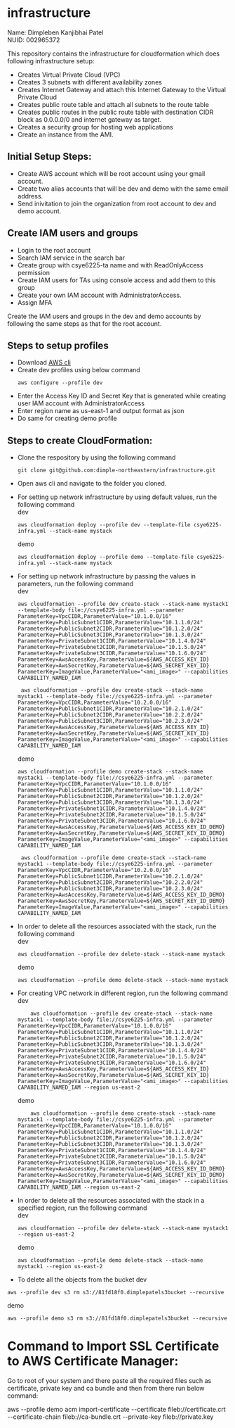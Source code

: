 # infrastructure

Name: Dimpleben Kanjibhai Patel <br>
NUID: 002965372
<br>

This repository contains the infrastructure for cloudformation which does following infrastructure setup:
- Creates Virtual Private Cloud (VPC)
- Creates 3 subnets with different availability zones
- Creates Internet Gateway and attach this Internet Gateway to the Virtual Private Cloud
- Creates public route table and attach all subnets to the route table
- Creates public routes in the public route table with destination CIDR block as 0.0.0.0/0 and internet gateway as target.
- Creates a security group for hosting web applications
- Create an instance from the AMI.


## Initial Setup Steps:
- Create AWS account which will be root account using your gmail account.
- Create two alias accounts that will be dev and demo with the same email address.
- Send inivitation to join the organization from root account to dev and demo account.

## Create IAM users and groups
- Login to the root account
- Search IAM service in the search bar
- Create group with csye6225-ta name and with ReadOnlyAccess permission
- Create IAM users for TAs using console access and add them to this group
- Create your own IAM account with AdministratorAccess.
- Assign MFA

Create the IAM users and groups in the dev and demo accounts by following the same steps as that for the root account.

## Steps to setup profiles
- Download [AWS cli](https://docs.aws.amazon.com/cli/latest/userguide/cli-chap-getting-started.html)
- Create dev profiles using below command
     ```
     aws configure --profile dev
     ```
- Enter the Access Key ID and Secret Key that is generated while creating user IAM account with AdministratorAccess
- Enter region name as us-east-1 and output format as json
- Do same for creating demo profile


## Steps to create CloudFormation:
- Clone the respository by using the following command
   ```
   git clone git@github.com:dimple-northeastern/infrastructure.git
   ```
- Open aws cli and navigate to the folder you cloned.
- For setting up network infrastructure by using default values, run the following command<br>
   dev  
   ```
   aws cloudformation deploy --profile dev --template-file csye6225-infra.yml --stack-name mystack
   ```

   demo 
   ```
   aws cloudformation deploy --profile demo --template-file csye6225-infra.yml --stack-name mystack
   ```
- For setting up network infrastructure by passing the values in parameters, run the following command <br>
   dev
    ```
  aws cloudformation --profile dev create-stack --stack-name mystack1 --template-body file://csye6225-infra.yml --parameter ParameterKey=VpcCIDR,ParameterValue="10.1.0.0/16" ParameterKey=PublicSubnet1CIDR,ParameterValue="10.1.1.0/24" ParameterKey=PublicSubnet2CIDR,ParameterValue="10.1.2.0/24" ParameterKey=PublicSubnet3CIDR,ParameterValue="10.1.3.0/24" ParameterKey=PrivateSubnet1CIDR,ParameterValue="10.1.4.0/24" ParameterKey=PrivateSubnet2CIDR,ParameterValue="10.1.5.0/24" ParameterKey=PrivateSubnet3CIDR,ParameterValue="10.1.6.0/24" ParameterKey=AwsAccessKey,ParameterValue=${AWS_ACCESS_KEY_ID} ParameterKey=AwsSecretKey,ParameterValue=${AWS_SECRET_KEY_ID} ParameterKey=ImageValue,ParameterValue="<ami_image>" --capabilities CAPABILITY_NAMED_IAM
   ```

   ```
    aws cloudformation --profile dev create-stack --stack-name mystack1 --template-body file://csye6225-infra.yml --parameter ParameterKey=VpcCIDR,ParameterValue="10.2.0.0/16" ParameterKey=PublicSubnet1CIDR,ParameterValue="10.2.1.0/24" ParameterKey=PublicSubnet2CIDR,ParameterValue="10.2.2.0/24" ParameterKey=PublicSubnet3CIDR,ParameterValue="10.2.3.0/24" ParameterKey=AwsAccessKey,ParameterValue=${AWS_ACCESS_KEY_ID} ParameterKey=AwsSecretKey,ParameterValue=${AWS_SECRET_KEY_ID} ParameterKey=ImageValue,ParameterValue="<ami_image>" --capabilities CAPABILITY_NAMED_IAM 
    ```

    demo
    ```
  aws cloudformation --profile demo create-stack --stack-name mystack1 --template-body file://csye6225-infra.yml --parameter ParameterKey=VpcCIDR,ParameterValue="10.1.0.0/16" ParameterKey=PublicSubnet1CIDR,ParameterValue="10.1.1.0/24" ParameterKey=PublicSubnet2CIDR,ParameterValue="10.1.2.0/24" ParameterKey=PublicSubnet3CIDR,ParameterValue="10.1.3.0/24" ParameterKey=PrivateSubnet1CIDR,ParameterValue="10.1.4.0/24" ParameterKey=PrivateSubnet2CIDR,ParameterValue="10.1.5.0/24" ParameterKey=PrivateSubnet3CIDR,ParameterValue="10.1.6.0/24" ParameterKey=AwsAccessKey,ParameterValue=${AWS_ACCESS_KEY_ID_DEMO} ParameterKey=AwsSecretKey,ParameterValue=${AWS_SECRET_KEY_ID_DEMO} ParameterKey=ImageValue,ParameterValue="<ami_image>" --capabilities CAPABILITY_NAMED_IAM
   ```

   ```
    aws cloudformation --profile demo create-stack --stack-name mystack1 --template-body file://csye6225-infra.yml --parameter ParameterKey=VpcCIDR,ParameterValue="10.2.0.0/16" ParameterKey=PublicSubnet1CIDR,ParameterValue="10.2.1.0/24" ParameterKey=PublicSubnet2CIDR,ParameterValue="10.2.2.0/24" ParameterKey=PublicSubnet3CIDR,ParameterValue="10.2.3.0/24" ParameterKey=AwsAccessKey,ParameterValue=${AWS_ACCESS_KEY_ID_DEMO} ParameterKey=AwsSecretKey,ParameterValue=${AWS_SECRET_KEY_ID_DEMO} ParameterKey=ImageValue,ParameterValue="<ami_image>" --capabilities CAPABILITY_NAMED_IAM 
    ```
- In order to delete all the resources associated with the stack, run the following command <br>
    dev
    ```
    aws cloudformation --profile dev delete-stack --stack-name mystack
    ```
    demo
    ```
    aws cloudformation --profile demo delete-stack --stack-name mystack
    ```
- For creating VPC network in different region, run the following command <br>
  dev
  ```
      aws cloudformation --profile dev create-stack --stack-name mystack1 --template-body file://csye6225-infra.yml --parameter ParameterKey=VpcCIDR,ParameterValue="10.1.0.0/16" ParameterKey=PublicSubnet1CIDR,ParameterValue="10.1.1.0/24" ParameterKey=PublicSubnet2CIDR,ParameterValue="10.1.2.0/24" ParameterKey=PublicSubnet3CIDR,ParameterValue="10.1.3.0/24" ParameterKey=PrivateSubnet1CIDR,ParameterValue="10.1.4.0/24" ParameterKey=PrivateSubnet2CIDR,ParameterValue="10.1.5.0/24" ParameterKey=PrivateSubnet3CIDR,ParameterValue="10.1.6.0/24" ParameterKey=AwsAccessKey,ParameterValue=${AWS_ACCESS_KEY_ID} ParameterKey=AwsSecretKey,ParameterValue=${AWS_SECRET_KEY_ID} ParameterKey=ImageValue,ParameterValue="<ami_image>" --capabilities CAPABILITY_NAMED_IAM --region us-east-2
  ```

    demo
  ```
      aws cloudformation --profile demo create-stack --stack-name mystack1 --template-body file://csye6225-infra.yml --parameter ParameterKey=VpcCIDR,ParameterValue="10.1.0.0/16" ParameterKey=PublicSubnet1CIDR,ParameterValue="10.1.1.0/24" ParameterKey=PublicSubnet2CIDR,ParameterValue="10.1.2.0/24" ParameterKey=PublicSubnet3CIDR,ParameterValue="10.1.3.0/24" ParameterKey=PrivateSubnet1CIDR,ParameterValue="10.1.4.0/24" ParameterKey=PrivateSubnet2CIDR,ParameterValue="10.1.5.0/24" ParameterKey=PrivateSubnet3CIDR,ParameterValue="10.1.6.0/24" ParameterKey=AwsAccessKey,ParameterValue=${AWS_ACCESS_KEY_ID_DEMO} ParameterKey=AwsSecretKey,ParameterValue=${AWS_SECRET_KEY_ID_DEMO} ParameterKey=ImageValue,ParameterValue="<ami_image>" --capabilities CAPABILITY_NAMED_IAM --region us-east-2
  ```
- In order to delete all the resources associated with the stack in a specified region, run the following command <br>
   dev
   ```
   aws cloudformation --profile dev delete-stack --stack-name mystack1 --region us-east-2
   ```

   demo
   ```
   aws cloudformation --profile demo delete-stack --stack-name mystack1 --region us-east-2
   ```


 - To delete all the objects from the bucket
   dev
  ```
  aws --profile dev s3 rm s3://81fd18f0.dimplepatels3bucket --recursive
  ``` 

  demo
  ```
  aws --profile demo s3 rm s3://81fd18f0.dimplepatels3bucket --recursive
  ```

# Command to Import SSL Certificate to AWS Certificate Manager:
Go to root of your system and there paste all the required files such as certificate, private key and ca bundle and then from there run below command:

aws  --profile demo acm import-certificate --certificate fileb://certificate.crt --certificate-chain fileb://ca-bundle.crt --private-key fileb://private.key
